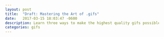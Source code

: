 ```yaml
---
layout: post
title:  "Draft: Mastering the Art of .gifs"
date:   2017-03-15 18:03:47 -0600
description: Learn three ways to make the highest quality gifs possible
categories: gifs
---
```


